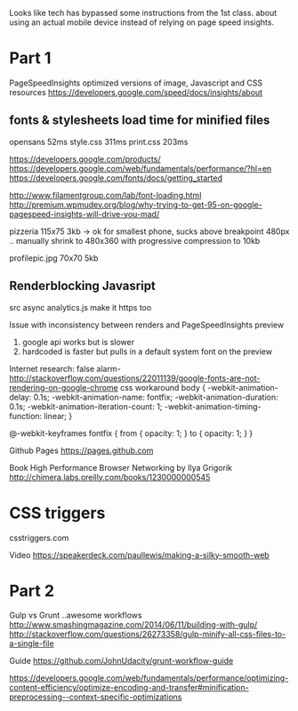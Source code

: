 Looks like tech has bypassed some instructions from the 1st class. about using an actual mobile device instead of relying on page speed insights.

# Part 1
PageSpeedInsights optimized versions of image, Javascript and CSS resources
https://developers.google.com/speed/docs/insights/about

## fonts & stylesheets load time for minified files
opensans 52ms
style.css 311ms
print.css 203ms


https://developers.google.com/products/
https://developers.google.com/web/fundamentals/performance/?hl=en
https://developers.google.com/fonts/docs/getting_started


http://www.filamentgroup.com/lab/font-loading.html
http://premium.wpmudev.org/blog/why-trying-to-get-95-on-google-pagespeed-insights-will-drive-you-mad/

pizzeria 115x75 3kb -> ok for smallest phone, sucks above breakpoint 480px .. manually shrink to 480x360 with progressive compression to 10kb

profilepic.jpg 70x70 5kb

## Renderblocking Javasript
src async analytics.js
make it https too

Issue with inconsistency between renders and PageSpeedInsights preview
1. google api works but is slower
2. hardcoded is faster but pulls in a default system font on the preview

Internet research:
false alarm- http://stackoverflow.com/questions/22011139/google-fonts-are-not-rendering-on-google-chrome
css workaround
body {
    -webkit-animation-delay: 0.1s;
    -webkit-animation-name: fontfix;
    -webkit-animation-duration: 0.1s;
    -webkit-animation-iteration-count: 1;
    -webkit-animation-timing-function: linear;
}

@-webkit-keyframes fontfix {
    from { opacity: 1; }
    to   { opacity: 1; }
}

Github Pages
https://pages.github.com

Book
High Performance Browser Networking
by Ilya Grigorik
http://chimera.labs.oreilly.com/books/1230000000545

# CSS triggers
csstriggers.com

Video
https://speakerdeck.com/paullewis/making-a-silky-smooth-web

# Part 2
Gulp vs Grunt ..awesome workflows
http://www.smashingmagazine.com/2014/06/11/building-with-gulp/
http://stackoverflow.com/questions/26273358/gulp-minify-all-css-files-to-a-single-file

Guide
https://github.com/JohnUdacity/grunt-workflow-guide


https://developers.google.com/web/fundamentals/performance/optimizing-content-efficiency/optimize-encoding-and-transfer#minification-preprocessing--context-specific-optimizations
